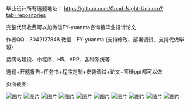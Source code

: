 毕业设计所有选题地址： https://github.com/Good-Night-Unicorn?tab=repositories

完整代码收费可以加微信FY-yuanma咨询接毕业设计论文

作者QQ：3042127848 微信：FY-yuanma (支持修改、部署调试、支持代做毕设)

接网站建设、小程序、H5、APP、各种系统等

选题+开题报告+任务书+程序定制+安装调试+论文+答辩ppt都可以做

页面截图: 

![图片](https://github.com/Good-Night-Unicorn/SSM_Restaurant-ordering-system/assets/84435241/b5cbfe22-9814-4ce5-a92c-c95928e3632b)
![图片](https://github.com/Good-Night-Unicorn/SSM_Restaurant-ordering-system/assets/84435241/7652fa0f-7a5c-45d9-afaf-13e4b52db201)
![图片](https://github.com/Good-Night-Unicorn/SSM_Restaurant-ordering-system/assets/84435241/e8867c71-87b4-45d0-aeed-6831ef2264c6)
![图片](https://github.com/Good-Night-Unicorn/SSM_Restaurant-ordering-system/assets/84435241/ce1db169-8ec6-43cc-ba31-7642b32f152a)
![图片](https://github.com/Good-Night-Unicorn/SSM_Restaurant-ordering-system/assets/84435241/494d8176-1e4f-4573-89e4-0219a864b6a2)
![图片](https://github.com/Good-Night-Unicorn/SSM_Restaurant-ordering-system/assets/84435241/859673ee-829e-4a69-bbda-d64841eaf0b8)
![图片](https://github.com/Good-Night-Unicorn/SSM_Restaurant-ordering-system/assets/84435241/fae39812-d86c-4848-9a7a-f35a3f51af22)
![图片](https://github.com/Good-Night-Unicorn/SSM_Restaurant-ordering-system/assets/84435241/eb9119e7-bba1-4605-8ed1-c0a458d93b6f)
![图片](https://github.com/Good-Night-Unicorn/SSM_Restaurant-ordering-system/assets/84435241/c150c19d-a075-451f-890e-9a85d4deab65)
![图片](https://github.com/Good-Night-Unicorn/SSM_Restaurant-ordering-system/assets/84435241/685d9bab-8918-48a8-9b42-b7df12ab9a70)

